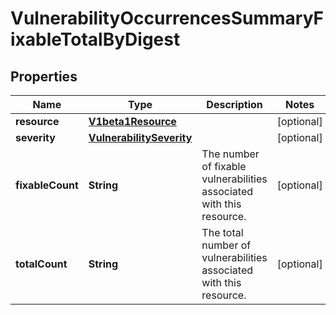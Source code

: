 # VulnerabilityOccurrencesSummaryFixableTotalByDigest

## Properties
Name | Type | Description | Notes
------------ | ------------- | ------------- | -------------
**resource** | [**V1beta1Resource**](V1beta1Resource.md) |  |  [optional]
**severity** | [**VulnerabilitySeverity**](VulnerabilitySeverity.md) |  |  [optional]
**fixableCount** | **String** | The number of fixable vulnerabilities associated with this resource. |  [optional]
**totalCount** | **String** | The total number of vulnerabilities associated with this resource. |  [optional]
